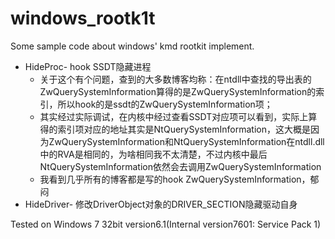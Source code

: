 # windows_rootk1t
Some sample code about windows' kmd rootkit implement.

- HideProc- hook SSDT隐藏进程
  - 关于这个有个问题，查到的大多数博客均称：在ntdll中查找的导出表的ZwQuerySystemInformation算得的是ZwQuerySystemInformation的索引，所以hook的是ssdt的ZwQuerySystemInformation项；
  - 其实经过实际调试，在内核中经过查看SSDT对应项可以看到，实际上算得的索引项对应的地址其实是NtQuerySystemInformation，这大概是因为ZwQuerySystemInformation和NtQuerySystemInformation在ntdll.dll中的RVA是相同的，为啥相同我不太清楚，不过内核中最后NtQuerySystemInformation依然会去调用ZwQuerySystemInformation
  - 我看到几乎所有的博客都是写的hook ZwQuerySystemInformation，郁闷
- HideDriver- 修改DriverObject对象的DRIVER_SECTION隐藏驱动自身

Tested on Windows 7 32bit  version6.1(Internal version7601: Service Pack 1)


